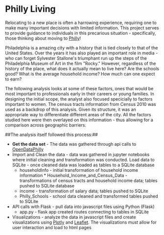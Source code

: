 # Philly Living

Relocating to a new place is often a harrowing experience, requiring one to make many important decisions with limited information. This project serves to provide guidance to individuals in this precarious situation - specifically, those thinking about moving to [Philly](https://www.phila.gov/)!

Philadelphia is a amazing city with a history that is tied closely to that of the United States. Over the years it has also played an important role in media - who can forget Sylvester Stallone's triumphant run up the steps of the Philadelphia Museum of Art in the film "Rocky." However, regardless of the history of the place, what does it actually mean to live here? Are the schools good? What is the average household income? How much can one expect to earn?

The following analysis looks at some of these factors, ones that would be most important to professionals early in their careers or young families. In designing the initial scope, the analyst also focused specicially to factors important to women. The census tracts information from Census 2010 was used as a backdrop of this analysis. Given its structure, it was an appropriate way to differentiate different areas of the city. All the factors studied here were then overlayed on this information - thus allowing for a comparison across geographic barriers. 

##The analysis itself followed this process:##
   * **Get the data set** - The data was gathered through api calls to [OpenDataPhilly](https://www.opendataphilly.org/dataset)
   * Import and Clean the data - data was gathered in jupyter notebooks where initial cleaning and transformation was conducted. Load data to SQLite - once cleaned data was loaded as tables to a SQLite database
        * householdInfo - initial transformation of household income information
	* Household_Income_and_Census_Data - transformations of census tracts and household income data; tables pushed to SQLite database
        * income - transformation of salary data; tables pushed to SQLite
        * Philly_Schools - school data cleaned and transformed tables pushed to SQLite
   * API calls with Flask - pull data into javascript files using Python (Flask)
        * app.py - flask app created routes connecting to tables in SQLite
   * Visualizations - analyze the data in javascript files and create visualizations using [Plotly](https://plotly.com/) and [Leaflet](https://leafletjs.com/). The visualizations must allow for user interaction and load to html pages

